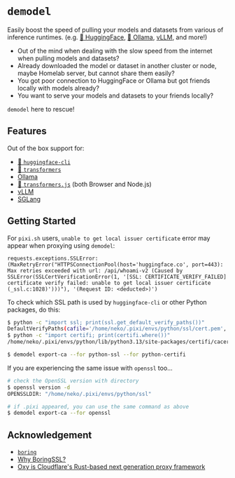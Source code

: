 # `demodel`

Easily boost the speed of pulling your models and datasets from various of inference runtimes. (e.g. [🤗 HuggingFace](https://huggingface.co/), [🐫 Ollama](https://ollama.com/), [vLLM](https://vllm.ai/), and more!)

- Out of the mind when dealing with the slow speed from the internet when pulling models and datasets?
- Already downloaded the model or dataset in another cluster or node, maybe Homelab server, but cannot share them easily?
- You got poor connection to HuggingFace or Ollama but got friends locally with models already?
- You want to serve your models and datasets to your friends locally?

`demodel` here to rescue!

## Features

Out of the box support for:

- [🤗 `huggingface-cli`](https://huggingface.co/docs/huggingface_hub/cli)
- [🤗 `transformers`](https://huggingface.co/docs/transformers/en/index)
- [Ollama](https://ollama.com/)
- [🤗 `transformers.js`](https://huggingface.co/docs/transformers.js/en/index) (both Browser and Node.js)
- [vLLM](https://github.com/vllm-project/vllm)
- [SGLang](https://github.com/sgl-project/sglang)

## Getting Started

For `pixi.sh` users, `unable to get local issuer certificate` error may appear when proxying using `demodel`:

```
requests.exceptions.SSLError: (MaxRetryError("HTTPSConnectionPool(host='huggingface.co', port=443): Max retries exceeded with url: /api/whoami-v2 (Caused by SSLError(SSLCertVerificationError(1, '[SSL: CERTIFICATE_VERIFY_FAILED] certificate verify failed: unable to get local issuer certificate (_ssl.c:1028)')))"), '(Request ID: <deducted>)')
```

To check which SSL path is used by `huggingface-cli` or other Python packages, do this:

```bash
$ python -c "import ssl; print(ssl.get_default_verify_paths())"
DefaultVerifyPaths(cafile='/home/neko/.pixi/envs/python/ssl/cert.pem', capath='/home/neko/.pixi/envs/python/ssl/certs', openssl_cafile_env='SSL_CERT_FILE', openssl_cafile='/home/neko/.pixi/envs/python/ssl/cert.pem', openssl_capath_env='SSL_CERT_DIR', openssl_capath='/home/neko/.pixi/envs/python/ssl/certs')
$ python -c "import certifi; print(certifi.where())"
/home/neko/.pixi/envs/python/lib/python3.13/site-packages/certifi/cacert.pem

$ demodel export-ca --for python-ssl --for python-certifi
```

If you are experiencing the same issue with `openssl` too...

```bash
# check the OpenSSL version with directory
$ openssl version -d
OPENSSLDIR: "/home/neko/.pixi/envs/python/ssl"

# if .pixi appeared, you can use the same command as above
$ demodel export-ca --for openssl
```

## Acknowledgement

- [`boring`](https://github.com/cloudflare/boring)
- [Why BoringSSL?](https://github.com/sfackler/rust-openssl/issues/1519#issue-984198410)
- [Oxy is Cloudflare's Rust-based next generation proxy framework](https://blog.cloudflare.com/introducing-oxy/)
